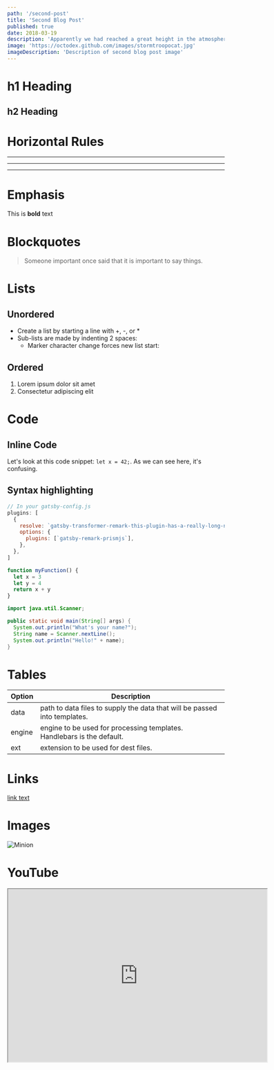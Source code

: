 ```yaml
---
path: '/second-post'
title: 'Second Blog Post'
published: true
date: 2018-03-19
description: 'Apparently we had reached a great height in the atmosphere, for the sky was a dead black, an'
image: 'https://octodex.github.com/images/stormtroopocat.jpg'
imageDescription: 'Description of second blog post image'
---
```


# h1 Heading

## h2 Heading

# Horizontal Rules

---

---

---

# Emphasis

This is **bold** text

# Blockquotes

> Someone important once said that it is important to say things.

# Lists

## Unordered

* Create a list by starting a line with +, -, or \*
* Sub-lists are made by indenting 2 spaces:
  * Marker character change forces new list start:

## Ordered

1.  Lorem ipsum dolor sit amet
2.  Consectetur adipiscing elit

# Code

## Inline Code

Let's look at this code snippet: `let x = 42;`. As we can see here, it's confusing.

## Syntax highlighting

```javascript
// In your gatsby-config.js
plugins: [
  {
    resolve: `gatsby-transformer-remark-this-plugin-has-a-really-long-name-for-some-reason`,
    options: {
      plugins: [`gatsby-remark-prismjs`],
    },
  },
]

function myFunction() {
  let x = 3
  let y = 4
  return x + y
}
```

```java
import java.util.Scanner;

public static void main(String[] args) {
  System.out.println("What's your name?");
  String name = Scanner.nextLine();
  System.out.println("Hello!" + name);
}
```

# Tables

| Option | Description                                                               |
| ------ | ------------------------------------------------------------------------- |
| data   | path to data files to supply the data that will be passed into templates. |
| engine | engine to be used for processing templates. Handlebars is the default.    |
| ext    | extension to be used for dest files.                                      |

# Links

[link text](http://dev.nodeca.com)

# Images

![Minion](https://octodex.github.com/images/minion.png)

# YouTube

<iframe width="600" height="400" src="https://www.youtube.com/embed/cOc6U5DgkQM"></iframe>
